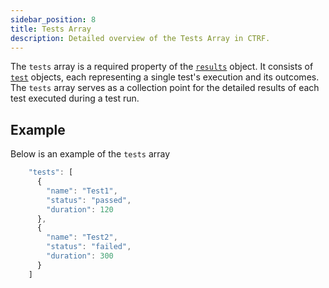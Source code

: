 ```yaml
---
sidebar_position: 8
title: Tests Array
description: Detailed overview of the Tests Array in CTRF.
---
```


The `tests` array is a required property of the [`results`](/docs/specification/results) object. It consists of [`test`](/docs/specification/test) objects, each representing a single test's execution and its outcomes. The `tests` array serves as a collection point for the detailed results of each test executed during a test run.

## Example

Below is an example of the `tests` array

```js
    "tests": [
      {
        "name": "Test1",
        "status": "passed",
        "duration": 120
      },
      {
        "name": "Test2",
        "status": "failed",
        "duration": 300
      }
    ]
```
